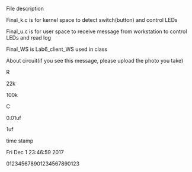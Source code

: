 File description

Final_k.c is for kernel space to detect switch(button) and control LEDs

Final_u.c is for user space to receive message from workstation to control LEDs and read log

Final_WS is Lab6_client_WS used in class

About circuit(if you see this message, please upload the photo you take)

R

22k

100k

C

0.01uf

1uf

time stamp

Fri Dec  1 23:46:59 2017

012345678901234567890123

